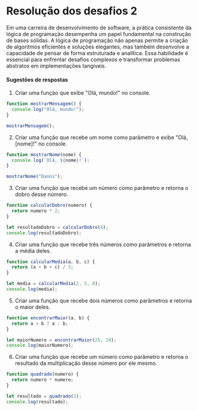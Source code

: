 # Resolução dos desafios 2

Em uma carreira de desenvolvimento de software, a prática consistente da lógica de programação desempenha um papel fundamental na construção de bases sólidas. A lógica de programação não apenas permite a criação de algoritmos eficientes e soluções elegantes, mas também desenvolve a capacidade de pensar de forma estruturada e analítica. Essa habilidade é essencial para enfrentar desafios complexos e transformar problemas abstratos em implementações tangíveis. 

#### Sugestões de respostas

1) Criar uma função que exibe "Olá, mundo!" no console.

```js 
function mostrarMensagem() {
  console.log("Olá, mundo!");
}

mostrarMensagem();
```

2) Criar uma função que recebe um nome como parâmetro e exibe "Olá, [nome]!" no console.

```js
function mostrarNome(nome) {
  console.log(`Olá, ${nome}!`);
}

mostrarNome("Danni");
```


3) Criar uma função que recebe um número como parâmetro e retorna o dobro desse número.

```js 
function calcularDobro(numero) {
  return numero * 2;
}

let resultadoDobro = calcularDobro(4);
console.log(resultadoDobro);
```

4) Criar uma função que recebe três números como parâmetros e retorna a média deles.

```js
function calcularMedia(a, b, c) {
  return (a + b + c) / 3;
}

let media = calcularMedia(2, 5, 8);
console.log(media);
```

5) Criar uma função que recebe dois números como parâmetros e retorna o maior deles.

```js 
function encontrarMaior(a, b) {
  return a > b ? a : b;
}

let maiorNumero = encontrarMaior(25, 10);
console.log(maiorNumero);
```

6) Criar uma função que recebe um número como parâmetro e retorna o resultado da multiplicação desse número por ele mesmo.

```js 
function quadrado(numero) {
  return numero * numero;
}

let resultado = quadrado(2);
console.log(resultado); 
```
